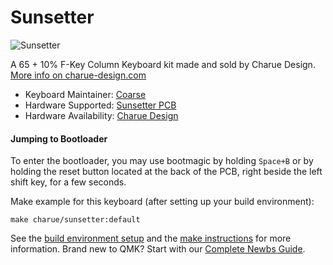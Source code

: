 # Sunsetter

![Sunsetter](https://i.imgur.com/tJRg8zt.png)

A 65 + 10% F-Key Column Keyboard kit made and sold by Charue Design. [More info on charue-design.com](https://charue-design.com/)

* Keyboard Maintainer: [Coarse](https://github.com/coarse)
* Hardware Supported: [Sunsetter PCB](https://charue-design.com/collections/sunsetter/products/sunsetter-pcb-extra)
* Hardware Availability: [Charue Design](https://charue-design.com/)

#### Jumping to Bootloader

To enter the bootloader, you may use bootmagic by holding `Space+B` or by holding the reset button located at the back of the PCB, right beside the left shift key, for a few seconds.

Make example for this keyboard (after setting up your build environment):

    make charue/sunsetter:default

See the [build environment setup](https://docs.qmk.fm/#/getting_started_build_tools) and the [make instructions](https://docs.qmk.fm/#/getting_started_make_guide) for more information. Brand new to QMK? Start with our [Complete Newbs Guide](https://docs.qmk.fm/#/newbs).
